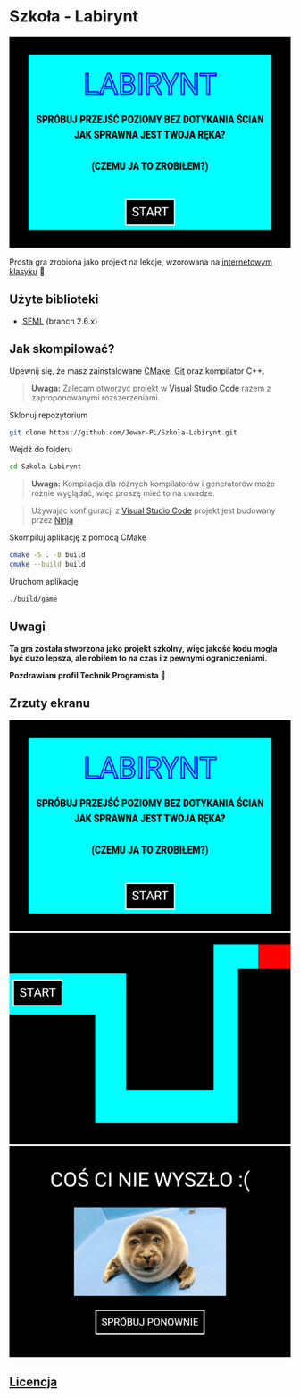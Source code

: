 # Szkoła - Labirynt

![Menu główne](docs/menu.png)

Prosta gra zrobiona jako projekt na lekcje, wzorowana na [internetowym klasyku](https://screamer.wiki/The_Maze) 🦭

## Użyte biblioteki
- [SFML](https://www.sfml-dev.org/) (branch 2.6.x)

## Jak skompilować?

Upewnij się, że masz zainstalowane [CMake](https://cmake.org/), [Git](https://git-scm.com/) oraz kompilator C++.

> **Uwaga:** Zalecam otworzyć projekt w [Visual Studio Code](https://code.visualstudio.com/) razem z zaproponowanymi rozszerzeniami.

Sklonuj repozytorium
```bash
git clone https://github.com/Jewar-PL/Szkola-Labirynt.git
```

Wejdź do folderu
```bash
cd Szkola-Labirynt
```

> **Uwaga:** Kompilacja dla różnych kompilatorów i generatorów może różnie wyglądać, więc proszę mieć to na uwadze.

> Używając konfiguracji z [Visual Studio Code](https://code.visualstudio.com/) projekt jest budowany przez [Ninja](https://ninja-build.org/)

Skompiluj aplikację z pomocą CMake
```bash
cmake -S . -B build
cmake --build build
```

Uruchom aplikację
```bash
./build/game
```

## Uwagi

**Ta gra została stworzona jako projekt szkolny, więc jakość kodu mogła być dużo lepsza, ale robiłem to na czas i z pewnymi ograniczeniami.**

**Pozdrawiam profil Technik Programista 🦭**

## Zrzuty ekranu

![Menu główne](docs/menu.png)
![Poziom](docs/poziom.png)
![Przegrana](docs/przegrana.png)

## [Licencja](LICENSE.md)